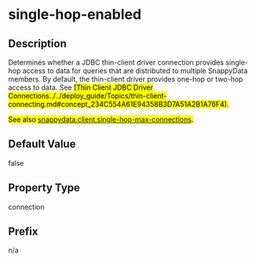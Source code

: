 # single-hop-enabled

## Description

Determines whether a JDBC thin-client driver connection provides single-hop access to data for queries that are distributed to multiple SnappyData members. By default, the thin-client driver provides one-hop or two-hop access to data. See <mark>[Thin Client JDBC Driver Connections../../deploy_guide/Topics/thin-client-connecting.md#concept_234C554A61E94358B3D7A51A2B1A76F4).</mark>

<mark>See also <a href="#jdbc_connection_attributes__section_0BA0E08D3D8A4C24AF004CD25713DD38" class="xref">snappydata.client.single-hop-max-connections</a>.
</mark>

## Default Value

false

## Property Type

connection

## Prefix

n/a
